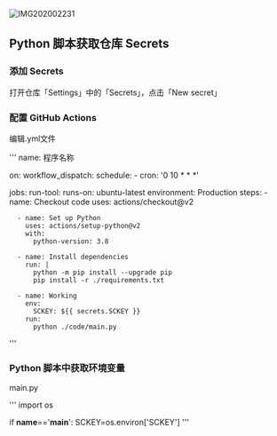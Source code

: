![IMG202002231](/images/山1.jpg)  
## Python 脚本获取仓库 Secrets
### 添加 Secrets
打开仓库「Settings」中的「Secrets」，点击「New secret」
### 配置 GitHub Actions
编辑.yml文件

'''
name: 程序名称

on: 
  workflow_dispatch:
  schedule:
    - cron: '0 10  *  *  *'

jobs:
  run-tool:
    runs-on: ubuntu-latest
    environment: Production
    steps:
      - name: Checkout code
        uses: actions/checkout@v2

      - name: Set up Python
        uses: actions/setup-python@v2
        with:
          python-version: 3.8

      - name: Install dependencies
        run: |
          python -m pip install --upgrade pip
          pip install -r ./requirements.txt
      
      - name: Working
        env:
          SCKEY: ${{ secrets.SCKEY }}
        run: 
          python ./code/main.py

'''
### Python 脚本中获取环境变量
main.py

'''
import os

if __name__=='__main__':
    SCKEY=os.environ['SCKEY']
'''
